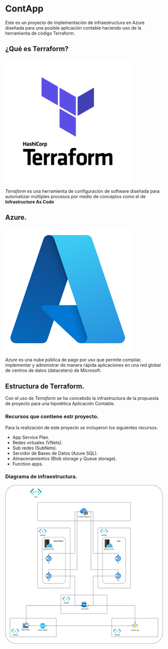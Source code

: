 # ContApp

Este es un proyecto de implementación de infraestructura en Azure diseñada para una posible aplicación contable haciendo uso de la herramienta de código Terraform.

## ¿Qué es Terraform?

<img src="/img/Logo-Terraform.png" style="width: 400px; heigth: 400px">

*Terraform* es una herramienta de configuración de software diseñada para automatizar múltiples procesos  por medio de conceptos como el de **Infrastructure As Code**

## Azure.

<img src="/img/Logo-Azure.png" style="width: 400px; heigth: 400px">

*Azure* es una nube pública de pago por uso que permite compilar, implementar y administrar de manera rápida aplicaciones en una red global de centros de datos (dataceters) de Microsoft.

## Estructura de Terraform.
Con el uso de *Terraform* se ha concebido la infraetructura de la propuesta de proyecto para una hipotética Aplicación Contable.

### Recursos que contiene estr proyecto.
Para la realización de este proyecto se incluyeron los siguientes recursos.
* App Service Plan.
* Redes virtuales (VNets).
* Sub redes (SubNets).
* Servidor de Bases de Datos (Azure SQL).
* Almacenamientos (Blob storage y Queue storage).
* Function apps.

### Diagrama de infraestructura.

<img src="/img/Infraestructura.png">
